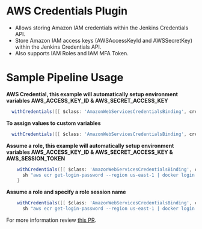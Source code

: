 AWS Credentials Plugin
=========

- Allows storing Amazon IAM credentials within the Jenkins Credentials API.
- Store Amazon IAM access keys (AWSAccessKeyId and AWSSecretKey) within the Jenkins Credentials API.
- Also supports IAM Roles and IAM MFA Token.

# Sample Pipeline Usage

**AWS Credential, this example will automatically setup environment variables AWS_ACCESS_KEY_ID & AWS_SECRET_ACCESS_KEY**

```groovy
  withCredentials([[ $class: 'AmazonWebServicesCredentialsBinding', credentialsId: 'my_aws_credential']]){
```

**To assign values to custom variables**

```groovy
  withCredentials([[ $class: 'AmazonWebServicesCredentialsBinding', credentialsId: 'my_aws_credential', accessKeyVariable: 'CUSTOM_AWS_ACCESS_KEY_ID', secretKeyVariable: 'CUSTOM_AWS_SECRET_ACCESS_KEY']]){
```

**Assume a role, this example will automatically setup environment variables AWS_ACCESS_KEY_ID & AWS_SECRET_ACCESS_KEY & AWS_SESSION_TOKEN**

```groovy
    withCredentials([[ $class: 'AmazonWebServicesCredentialsBinding', credentialsId: 'iam-user', roleArn: 'arn:aws:iam::xxxxxxxx:role/samplerole']]){
      sh "aws ecr get-login-password --region us-east-1 | docker login --username AWS --password-stdin  ecr_registry
    }
```

**Assume a role and specify a role session name**

```groovy
    withCredentials([[ $class: 'AmazonWebServicesCredentialsBinding', credentialsId: 'iam-user', roleArn: 'arn:aws:iam::xxxxxxxx:role/samplerole'', roleSessionName: 'sampleSession']]){
      sh "aws ecr get-login-password --region us-east-1 | docker login --username AWS --password-stdin  ecr_registry
```

For more information review [this PR](https://github.com/jenkinsci/aws-credentials-plugin/pull/81).
